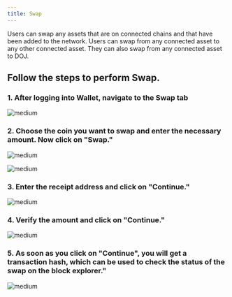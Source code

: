 ```yaml
---
title: Swap
---
```


Users can swap any assets that are on connected chains and that have been added to the network. Users can swap from any connected asset to any other connected asset. They can also swap from any connected asset to DOJ.

## Follow the steps to perform Swap.

### **1**.  After logging into Wallet, navigate to the Swap tab

![medium](https://storage.cloud.google.com/dojima_wallet/Swap/Swap%20select.png) 

### **2**.  Choose the coin you want to swap and enter the necessary amount. Now click on "Swap."
![medium](https://storage.cloud.google.com/dojima_wallet/Swap/Swap%20Value.png) 

![medium](https://storage.cloud.google.com/dojima_wallet/Swap/Click%20Swap.png) 

### **3**.  Enter the receipt address and click on "Continue."
![medium](https://storage.cloud.google.com/dojima_wallet/Swap/Swap%20Adress.png) 

### **4**.  Verify the amount and click on "Continue."

![medium](https://storage.cloud.google.com/dojima_wallet/Swap/Review%20Swap.png) 

### **5**. As soon as you click on "Continue", you will get a transaction hash, which can be used to check the status of the swap on the block explorer."

![medium](https://storage.cloud.google.com/dojima_wallet/Swap/Swap%20Done.png) 




